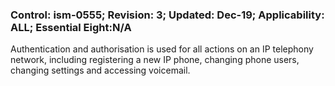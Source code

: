 ### Control: ism-0555; Revision: 3; Updated: Dec-19; Applicability: ALL; Essential Eight:N/A
<p>Authentication and authorisation is used for all actions on an IP telephony network, including registering a new IP phone, changing phone users, changing settings and accessing voicemail.</p>